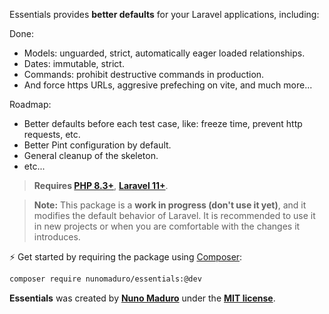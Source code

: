 Essentials provides **better defaults** for your Laravel applications, including:

Done:

- Models: unguarded, strict, automatically eager loaded relationships.
- Dates: immutable, strict.
- Commands: prohibit destructive commands in production.
- And force https URLs, aggresive prefeching on vite, and much more...

Roadmap:

- Better defaults before each test case, like: freeze time, prevent http requests, etc.
- Better Pint configuration by default.
- General cleanup of the skeleton.
- etc...

> **Requires [PHP 8.3+](https://php.net/releases/)**, **[Laravel 11+](https://laravel.com/docs/11.x/)**.

> **Note:** This package is a **work in progress (don't use it yet)**, and it modifies the default behavior of Laravel. It is recommended to use it in new projects or when you are comfortable with the changes it introduces.

⚡️ Get started by requiring the package using [Composer](https://getcomposer.org):

```bash
composer require nunomaduro/essentials:@dev
```

**Essentials** was created by **[Nuno Maduro](https://twitter.com/enunomaduro)** under the **[MIT license](https://opensource.org/licenses/MIT)**.

